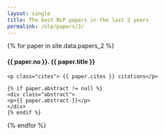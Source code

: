 ```yaml
---
layout: single
title: The best NLP papers in the last 2 years
permalink: /nlp/papers/2/
---
```


<div>
{% for paper in site.data.papers_2 %}
    <h4>{{ paper.no }}. <a href="{{ paper.url }}" style="text-decoration:none">{{ paper.title }}</a></h4>

    <p class="cites"> {{ paper.cites }} citations</p>

    {% if paper.abstract != null %}
    <div class="abstract">
    <p>{{ paper.abstract }}</p>
    </div>
    {% endif %}
{% endfor %}
</div>

